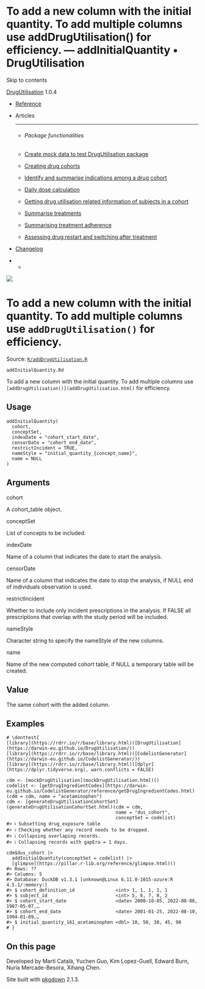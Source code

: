 # To add a new column with the initial quantity. To add multiple columns use addDrugUtilisation() for efficiency. — addInitialQuantity • DrugUtilisation

Skip to contents

[DrugUtilisation](../index.html) 1.0.4

  * [Reference](../reference/index.html)
  * Articles
    * * * *

    * ###### Package functionalities

    * [Create mock data to test DrugUtilisation package](../articles/mock_data.html)
    * [Creating drug cohorts](../articles/create_cohorts.html)
    * [Identify and summarise indications among a drug cohort](../articles/indication.html)
    * [Daily dose calculation](../articles/daily_dose_calculation.html)
    * [Getting drug utilisation related information of subjects in a cohort](../articles/drug_utilisation.html)
    * [Summarise treatments](../articles/summarise_treatments.html)
    * [Summarising treatment adherence](../articles/treatment_discontinuation.html)
    * [Assessing drug restart and switching after treatment](../articles/drug_restart.html)
  * [Changelog](../news/index.html)


  *   * [](https://github.com/darwin-eu/DrugUtilisation/)



![](../logo.png)

# To add a new column with the initial quantity. To add multiple columns use `addDrugUtilisation()` for efficiency.

Source: [`R/addDrugUtilisation.R`](https://github.com/darwin-eu/DrugUtilisation/blob/v1.0.4/R/addDrugUtilisation.R)

`addInitialQuantity.Rd`

To add a new column with the initial quantity. To add multiple columns use `[addDrugUtilisation()](addDrugUtilisation.html)` for efficiency.

## Usage
    
    
    addInitialQuantity(
      cohort,
      conceptSet,
      indexDate = "cohort_start_date",
      censorDate = "cohort_end_date",
      restrictIncident = TRUE,
      nameStyle = "initial_quantity_{concept_name}",
      name = NULL
    )

## Arguments

cohort
    

A cohort_table object.

conceptSet
    

List of concepts to be included.

indexDate
    

Name of a column that indicates the date to start the analysis.

censorDate
    

Name of a column that indicates the date to stop the analysis, if NULL end of individuals observation is used.

restrictIncident
    

Whether to include only incident prescriptions in the analysis. If FALSE all prescriptions that overlap with the study period will be included.

nameStyle
    

Character string to specify the nameStyle of the new columns.

name
    

Name of the new computed cohort table, if NULL a temporary table will be created.

## Value

The same cohort with the added column.

## Examples
    
    
    # \donttest{
    [library](https://rdrr.io/r/base/library.html)([DrugUtilisation](https://darwin-eu.github.io/DrugUtilisation/))
    [library](https://rdrr.io/r/base/library.html)([CodelistGenerator](https://darwin-eu.github.io/CodelistGenerator/))
    [library](https://rdrr.io/r/base/library.html)([dplyr](https://dplyr.tidyverse.org), warn.conflicts = FALSE)
    
    cdm <- [mockDrugUtilisation](mockDrugUtilisation.html)()
    codelist <- [getDrugIngredientCodes](https://darwin-eu.github.io/CodelistGenerator/reference/getDrugIngredientCodes.html)(cdm = cdm, name = "acetaminophen")
    cdm <- [generateDrugUtilisationCohortSet](generateDrugUtilisationCohortSet.html)(cdm = cdm,
                                            name = "dus_cohort",
                                            conceptSet = codelist)
    #> ℹ Subsetting drug_exposure table
    #> ℹ Checking whether any record needs to be dropped.
    #> ℹ Collapsing overlaping records.
    #> ℹ Collapsing records with gapEra = 1 days.
    
    cdm$dus_cohort |>
      addInitialQuantity(conceptSet = codelist) |>
      [glimpse](https://pillar.r-lib.org/reference/glimpse.html)()
    #> Rows: ??
    #> Columns: 5
    #> Database: DuckDB v1.3.1 [unknown@Linux 6.11.0-1015-azure:R 4.5.1/:memory:]
    #> $ cohort_definition_id               <int> 1, 1, 1, 1, 1
    #> $ subject_id                         <int> 5, 6, 7, 8, 2
    #> $ cohort_start_date                  <date> 2000-10-05, 2022-08-08, 1987-05-07,…
    #> $ cohort_end_date                    <date> 2001-01-25, 2022-08-10, 1994-01-09,…
    #> $ initial_quantity_161_acetaminophen <dbl> 10, 50, 30, 45, 90
    # }
    
    

## On this page

Developed by Martí Català, Yuchen Guo, Kim Lopez-Guell, Edward Burn, Nuria Mercade-Besora, Xihang Chen.

Site built with [pkgdown](https://pkgdown.r-lib.org/) 2.1.3.

